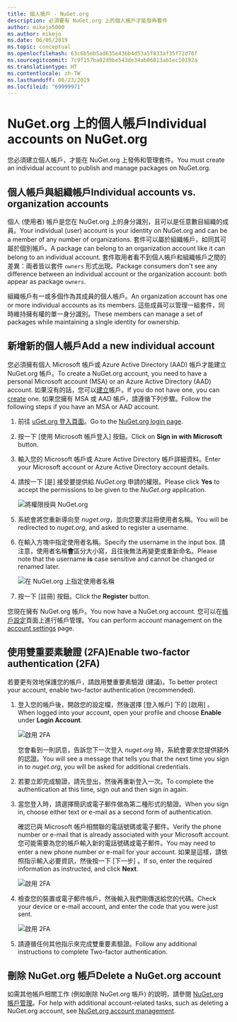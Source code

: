 ```yaml
---
title: 個人帳戶 - NuGet.org
description: 必須要有 NuGet.org 上的個人帳戶才能發佈套件
author: mikejo5000
ms.author: mikejo
ms.date: 06/05/2019
ms.topic: conceptual
ms.openlocfilehash: 63c6b5eb5ad635e436b4d53a5f833af35f72d76f
ms.sourcegitcommit: 7c9f157ba02d9be543de34ab06813ab1ec10192a
ms.translationtype: HT
ms.contentlocale: zh-TW
ms.lasthandoff: 08/23/2019
ms.locfileid: "69999971"
---
```

# <a name="individual-accounts-on-nugetorg"></a><span data-ttu-id="3f1a3-103">NuGet.org 上的個人帳戶</span><span class="sxs-lookup"><span data-stu-id="3f1a3-103">Individual accounts on NuGet.org</span></span>

<span data-ttu-id="3f1a3-104">您必須建立個人帳戶，才能在 NuGet.org 上發佈和管理套件。</span><span class="sxs-lookup"><span data-stu-id="3f1a3-104">You must create an individual account to publish and manage packages on NuGet.org.</span></span>

## <a name="individual-accounts-vs-organization-accounts"></a><span data-ttu-id="3f1a3-105">個人帳戶與組織帳戶</span><span class="sxs-lookup"><span data-stu-id="3f1a3-105">Individual accounts vs. organization accounts</span></span>

<span data-ttu-id="3f1a3-106">個人 (使用者) 帳戶是您在 NuGet.org 上的身分識別，且可以是任意數目組織的成員。</span><span class="sxs-lookup"><span data-stu-id="3f1a3-106">Your individual (user) account is your identity on NuGet.org and can be a member of any number of organizations.</span></span> <span data-ttu-id="3f1a3-107">套件可以屬於組織帳戶，如同其可屬於個別帳戶。</span><span class="sxs-lookup"><span data-stu-id="3f1a3-107">A package can belong to an organization account like it can belong to an individual account.</span></span> <span data-ttu-id="3f1a3-108">套件取用者看不到個人帳戶和組織帳戶之間的差異：兩者皆以套件 `owners` 形式出現。</span><span class="sxs-lookup"><span data-stu-id="3f1a3-108">Package consumers don't see any difference between an individual account or the organization account: both appear as package `owners`.</span></span>

<span data-ttu-id="3f1a3-109">組織帳戶有一或多個作為其成員的個人帳戶。</span><span class="sxs-lookup"><span data-stu-id="3f1a3-109">An organization account has one or more individual accounts as its members.</span></span> <span data-ttu-id="3f1a3-110">這些成員可以管理一組套件，同時維持擁有權的單一身分識別。</span><span class="sxs-lookup"><span data-stu-id="3f1a3-110">These members can manage a set of packages while maintaining a single identity for ownership.</span></span>

## <a name="add-a-new-individual-account"></a><span data-ttu-id="3f1a3-111">新增新的個人帳戶</span><span class="sxs-lookup"><span data-stu-id="3f1a3-111">Add a new individual account</span></span>

<span data-ttu-id="3f1a3-112">您必須擁有個人 Microsoft 帳戶或 Azure Active Directory (AAD) 帳戶才能建立 NuGet.org 帳戶。</span><span class="sxs-lookup"><span data-stu-id="3f1a3-112">To create a NuGet.org account, you need to have a personal Microsoft account (MSA) or an Azure Active Directory (AAD) account.</span></span> <span data-ttu-id="3f1a3-113">如果沒有的話，您可以[建立](https://signup.live.com)帳戶。</span><span class="sxs-lookup"><span data-stu-id="3f1a3-113">If you do not have one, you can [create](https://signup.live.com) one.</span></span> <span data-ttu-id="3f1a3-114">如果您擁有 MSA 或 AAD 帳戶，請遵循下列步驟。</span><span class="sxs-lookup"><span data-stu-id="3f1a3-114">Follow the following steps if you have an MSA or AAD account.</span></span>

1. <span data-ttu-id="3f1a3-115">前往 [uGet.org 登入頁面](https://www.nuget.org/users/account/LogOn)。</span><span class="sxs-lookup"><span data-stu-id="3f1a3-115">Go to the [NuGet.org login page](https://www.nuget.org/users/account/LogOn).</span></span>

1. <span data-ttu-id="3f1a3-116">按一下 [使用 Microsoft 帳戶登入]  按鈕。</span><span class="sxs-lookup"><span data-stu-id="3f1a3-116">Click on **Sign in with Microsoft** button.</span></span>

1. <span data-ttu-id="3f1a3-117">輸入您的 Microsoft 帳戶或 Azure Active Directory 帳戶詳細資料。</span><span class="sxs-lookup"><span data-stu-id="3f1a3-117">Enter your Microsoft account or Azure Active Directory account details.</span></span>

1. <span data-ttu-id="3f1a3-118">請按一下 [是]  接受要提供給 *NuGet.org* 申請的權限。</span><span class="sxs-lookup"><span data-stu-id="3f1a3-118">Please click **Yes** to accept the permissions to be given to the *NuGet.org* application.</span></span>

   ![將權限授與 NuGet.org](media/nuget-org-permissions.png)

1. <span data-ttu-id="3f1a3-120">系統會將您重新導向至 *nuget.org*，並向您要求註冊使用者名稱。</span><span class="sxs-lookup"><span data-stu-id="3f1a3-120">You will be redirected to *nuget.org*, and asked to register a username.</span></span>

1. <span data-ttu-id="3f1a3-121">在輸入方塊中指定使用者名稱。</span><span class="sxs-lookup"><span data-stu-id="3f1a3-121">Specify the username in the input box.</span></span> <span data-ttu-id="3f1a3-122">請注意，使用者名稱**會**區分大小寫，且往後無法再變更或重新命名。</span><span class="sxs-lookup"><span data-stu-id="3f1a3-122">Please note that the username **is** case sensitive and cannot be changed or renamed later.</span></span>

   ![在 NuGet.org 上指定使用者名稱](media/nuget-org-register.png) 

1. <span data-ttu-id="3f1a3-124">按一下 [註冊]  按鈕。</span><span class="sxs-lookup"><span data-stu-id="3f1a3-124">Click the **Register** button.</span></span>

<span data-ttu-id="3f1a3-125">您現在擁有 NuGet.org 帳戶。</span><span class="sxs-lookup"><span data-stu-id="3f1a3-125">You now have a NuGet.org account.</span></span> <span data-ttu-id="3f1a3-126">您可以在[帳戶設定](https://www.nuget.org/account)頁面上進行帳戶管理。</span><span class="sxs-lookup"><span data-stu-id="3f1a3-126">You can perform account management on the [account settings](https://www.nuget.org/account) page.</span></span>

## <a name="enable-two-factor-authentication-2fa"></a><span data-ttu-id="3f1a3-127">使用雙重要素驗證 (2FA)</span><span class="sxs-lookup"><span data-stu-id="3f1a3-127">Enable two-factor authentication (2FA)</span></span>

<span data-ttu-id="3f1a3-128">若要更有效地保護您的帳戶，請啟用雙重要素驗證 (建議)。</span><span class="sxs-lookup"><span data-stu-id="3f1a3-128">To better protect your account, enable two-factor authentication (recommended).</span></span>

1. <span data-ttu-id="3f1a3-129">登入您的帳戶後，開啟您的設定檔，然後選擇 [登入帳戶]  下的 [啟用]  。</span><span class="sxs-lookup"><span data-stu-id="3f1a3-129">When logged into your account, open your profile and choose **Enable** under **Login Account**.</span></span>

   ![啟用 2FA](media/nuget-org-register-2fa.png)

   <span data-ttu-id="3f1a3-131">您會看到一則訊息，告訴您下一次登入 *nuget.org* 時，系統會要求您提供額外的認證。</span><span class="sxs-lookup"><span data-stu-id="3f1a3-131">You will see a message that tells you that the next time you sign in to *nuget.org*, you will be asked for additional credentials.</span></span>

2. <span data-ttu-id="3f1a3-132">若要立即完成驗證，請先登出，然後再重新登入一次。</span><span class="sxs-lookup"><span data-stu-id="3f1a3-132">To complete the authentication at this time, sign out and then sign in again.</span></span>

3. <span data-ttu-id="3f1a3-133">當您登入時，請選擇簡訊或電子郵件做為第二種形式的驗證。</span><span class="sxs-lookup"><span data-stu-id="3f1a3-133">When you sign in, choose either text or e-mail as a second form of authentication.</span></span>

   <span data-ttu-id="3f1a3-134">確認已與 Microsoft 帳戶相關聯的電話號碼或電子郵件。</span><span class="sxs-lookup"><span data-stu-id="3f1a3-134">Verify the phone number or e-mail that is already associated with your Microsoft account.</span></span> <span data-ttu-id="3f1a3-135">您可能需要為您的帳戶輸入新的電話號碼或電子郵件。</span><span class="sxs-lookup"><span data-stu-id="3f1a3-135">You may need to enter a new phone number or e-mail for your account.</span></span> <span data-ttu-id="3f1a3-136">如果是這樣，請依照指示輸入必要資訊，然後按一下 [下一步]  。</span><span class="sxs-lookup"><span data-stu-id="3f1a3-136">If so, enter the required information as instructed, and click **Next**.</span></span>

   ![啟用 2FA](media/nuget-org-sign-in-2fa.png)

4. <span data-ttu-id="3f1a3-138">檢查您的裝置或電子郵件帳戶，然後輸入我們剛傳送給您的代碼。</span><span class="sxs-lookup"><span data-stu-id="3f1a3-138">Check your device or e-mail account, and enter the code that you were just sent.</span></span>

   ![啟用 2FA](media/nuget-org-enter-code-2fa.png)

5. <span data-ttu-id="3f1a3-140">請遵循任何其他指示來完成雙重要素驗證。</span><span class="sxs-lookup"><span data-stu-id="3f1a3-140">Follow any additional instructions to complete Two-factor authentication.</span></span>

## <a name="delete-a-nugetorg-account"></a><span data-ttu-id="3f1a3-141">刪除 NuGet.org 帳戶</span><span class="sxs-lookup"><span data-stu-id="3f1a3-141">Delete a NuGet.org account</span></span>

<span data-ttu-id="3f1a3-142">如需其他帳戶相關工作 (例如刪除 NuGet.org 帳戶) 的說明，請參閱 [NuGet.org 帳戶管理](nuget-org-faq.md#nugetorg-account-management)。</span><span class="sxs-lookup"><span data-stu-id="3f1a3-142">For help with additional account-related tasks, such as deleting a NuGet.org account, see [NuGet.org account management](nuget-org-faq.md#nugetorg-account-management).</span></span>
